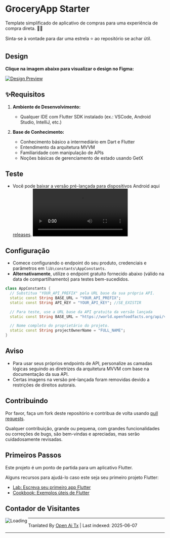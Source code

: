 # GroceryApp Starter

Template simplificado de aplicativo de compras para uma experiência de compra direta. 🛒✨

Sinta-se à vontade para dar uma estrela ⭐ ao repositório se achar útil.

## Design

**Clique na imagem abaixo para visualizar o design no Figma:**

[![Design Preview](https://github.com/ramiomarouayache/Flutter-GroceryApp/blob/main/screenshots/Cover.jpg)](https://www.figma.com/embed?embed_host=oembed&amp;url=https://www.figma.com/file/eyeYwe0hoEch31j6d3EXyE/GroceryApp-Starter-(Community)?type=design&amp;node-id=3-2&amp;mode=design&amp;t=LwLW2onM0GKLuFdU-0)

## ✨Requisitos

1. **Ambiente de Desenvolvimento:**
   - Qualquer IDE com Flutter SDK instalado (ex.: VSCode, Android Studio, IntelliJ, etc.)

2. **Base de Conhecimento:**
   - Conhecimento básico a intermediário em Dart e Flutter
   - Entendimento da arquitetura MVVM
   - Familiaridade com manipulação de APIs
   - Noções básicas de gerenciamento de estado usando GetX

## Teste
* Você pode baixar a versão pré-lançada para dispositivos Android aqui [releases](https://github.com/ramiomarouayache/Flutter-GroceryApp/releases/tag/v0.3.1).
<video src="https://github.com/ramiomarouayache/Flutter-GroceryApp/assets/98425058/5ae355c9-39e0-478e-9b3e-870953b566ca"></video>

## Configuração
* Comece configurando o endpoint do seu produto, credenciais e parâmetros em `lib\constants\AppConstants`.
* **Alternativamente**, utilize o endpoint gratuito fornecido abaixo (válido na data de compartilhamento) para testes bem-sucedidos.
```dart
class AppConstants {
  // Substitua "YOUR_API_PREFIX" pela URL base da sua própria API.
  static const String BASE_URL = "YOUR_API_PREFIX";
  static const String API_KEY = "YOUR_API_KEY"; //SE_EXISTIR

  // Para teste, use a URL base da API gratuita da versão lançada
  static const String BASE_URL = "https://world.openfoodfacts.org/api/v2";

  // Nome completo do proprietário do projeto.
  static const String projectOwnerName = "FULL_NAME";
}
```

## Aviso
* Para usar seus próprios endpoints de API, personalize as camadas lógicas seguindo as diretrizes da arquitetura MVVM com base na documentação da sua API.
* Certas imagens na versão pré-lançada foram removidas devido a restrições de direitos autorais.

## Contribuindo

Por favor, faça um fork deste repositório e contribua de volta usando
[pull requests](https://github.com/ramiomarouayache/Flutter-GroceryApp/pulls).

Qualquer contribuição, grande ou pequena, com grandes funcionalidades ou correções de bugs, são bem-vindas e apreciadas,
mas serão cuidadosamente revisadas.

## Primeiros Passos
Este projeto é um ponto de partida para um aplicativo Flutter.

Alguns recursos para ajudá-lo caso este seja seu primeiro projeto Flutter:

- [Lab: Escreva seu primeiro app Flutter](https://flutter.io/docs/get-started/codelab)
- [Cookbook: Exemplos úteis de Flutter](https://flutter.io/docs/cookbook)

## Contador de Visitantes

<img align="left" src = "https://profile-counter.glitch.me/GroceryApp/count.svg" alt ="Loading">

---

Tranlated By [Open Ai Tx](https://github.com/OpenAiTx/OpenAiTx) | Last indexed: 2025-06-07

---